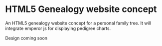 # HTML5 Genealogy website concept
An HTML5 genealogy website concept for a personal family tree. It will integrate emperor js for displaying pedigree charts.

Design coming soon